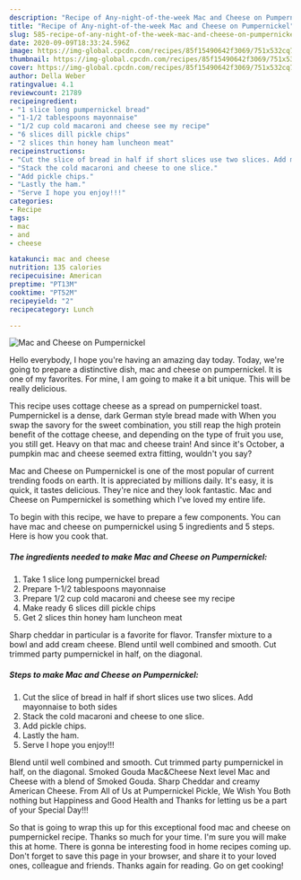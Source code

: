 ```yaml
---
description: "Recipe of Any-night-of-the-week Mac and Cheese on Pumpernickel"
title: "Recipe of Any-night-of-the-week Mac and Cheese on Pumpernickel"
slug: 585-recipe-of-any-night-of-the-week-mac-and-cheese-on-pumpernickel
date: 2020-09-09T18:33:24.596Z
image: https://img-global.cpcdn.com/recipes/85f15490642f3069/751x532cq70/mac-and-cheese-on-pumpernickel-recipe-main-photo.jpg
thumbnail: https://img-global.cpcdn.com/recipes/85f15490642f3069/751x532cq70/mac-and-cheese-on-pumpernickel-recipe-main-photo.jpg
cover: https://img-global.cpcdn.com/recipes/85f15490642f3069/751x532cq70/mac-and-cheese-on-pumpernickel-recipe-main-photo.jpg
author: Della Weber
ratingvalue: 4.1
reviewcount: 21789
recipeingredient:
- "1 slice long pumpernickel bread"
- "1-1/2 tablespoons mayonnaise"
- "1/2 cup cold macaroni and cheese see my recipe"
- "6 slices dill pickle chips"
- "2 slices thin honey ham luncheon meat"
recipeinstructions:
- "Cut the slice of bread in half if short slices use two slices. Add mayonnaise to both sides"
- "Stack the cold macaroni and cheese to one slice."
- "Add pickle chips."
- "Lastly the ham."
- "Serve I hope you enjoy!!!"
categories:
- Recipe
tags:
- mac
- and
- cheese

katakunci: mac and cheese 
nutrition: 135 calories
recipecuisine: American
preptime: "PT13M"
cooktime: "PT52M"
recipeyield: "2"
recipecategory: Lunch

---
```



![Mac and Cheese on Pumpernickel](https://img-global.cpcdn.com/recipes/85f15490642f3069/751x532cq70/mac-and-cheese-on-pumpernickel-recipe-main-photo.jpg)

Hello everybody, I hope you're having an amazing day today. Today, we're going to prepare a distinctive dish, mac and cheese on pumpernickel. It is one of my favorites. For mine, I am going to make it a bit unique. This will be really delicious.

This recipe uses cottage cheese as a spread on pumpernickel toast. Pumpernickel is a dense, dark German style bread made with When you swap the savory for the sweet combination, you still reap the high protein benefit of the cottage cheese, and depending on the type of fruit you use, you still get. Heavy on that mac and cheese train! And since it&#39;s October, a pumpkin mac and cheese seemed extra fitting, wouldn&#39;t you say?

Mac and Cheese on Pumpernickel is one of the most popular of current trending foods on earth. It is appreciated by millions daily. It's easy, it is quick, it tastes delicious. They're nice and they look fantastic. Mac and Cheese on Pumpernickel is something which I've loved my entire life.


To begin with this recipe, we have to prepare a few components. You can have mac and cheese on pumpernickel using 5 ingredients and 5 steps. Here is how you cook that.

<!--inarticleads1-->

##### The ingredients needed to make Mac and Cheese on Pumpernickel:

1. Take 1 slice long pumpernickel bread
1. Prepare 1-1/2 tablespoons mayonnaise
1. Prepare 1/2 cup cold macaroni and cheese see my recipe
1. Make ready 6 slices dill pickle chips
1. Get 2 slices thin honey ham luncheon meat


Sharp cheddar in particular is a favorite for flavor. Transfer mixture to a bowl and add cream cheese. Blend until well combined and smooth. Cut trimmed party pumpernickel in half, on the diagonal. 

<!--inarticleads2-->

##### Steps to make Mac and Cheese on Pumpernickel:

1. Cut the slice of bread in half if short slices use two slices. Add mayonnaise to both sides
1. Stack the cold macaroni and cheese to one slice.
1. Add pickle chips.
1. Lastly the ham.
1. Serve I hope you enjoy!!!


Blend until well combined and smooth. Cut trimmed party pumpernickel in half, on the diagonal. Smoked Gouda Mac&amp;Cheese Next level Mac and Cheese with a blend of Smoked Gouda. Sharp Cheddar and creamy American Cheese. From All of Us at Pumpernickel Pickle, We Wish You Both nothing but Happiness and Good Health and Thanks for letting us be a part of your Special Day!!! 

So that is going to wrap this up for this exceptional food mac and cheese on pumpernickel recipe. Thanks so much for your time. I'm sure you will make this at home. There is gonna be interesting food in home recipes coming up. Don't forget to save this page in your browser, and share it to your loved ones, colleague and friends. Thanks again for reading. Go on get cooking!
